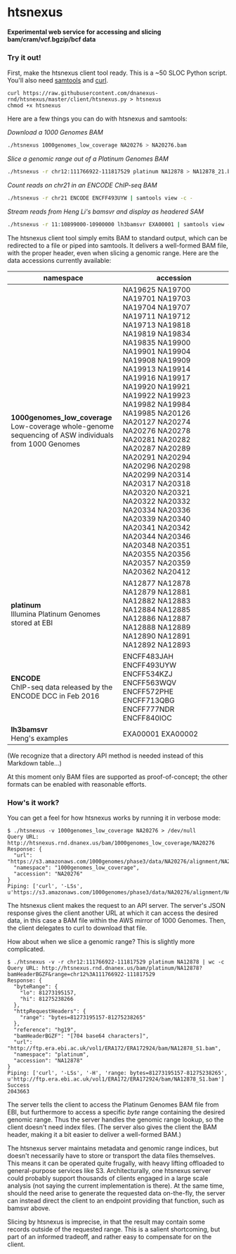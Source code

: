 # htsnexus

**Experimental web service for accessing and slicing bam/cram/vcf.bgzip/bcf data**

### Try it out!

First, make the htsnexus client tool ready. This is a ~50 SLOC Python script. You'll also need [samtools](http://www.htslib.org/) and [curl](https://curl.haxx.se/).

```
curl https://raw.githubusercontent.com/dnanexus-rnd/htsnexus/master/client/htsnexus.py > htsnexus
chmod +x htsnexus
```

Here are a few things you can do with htsnexus and samtools:

*Download a 1000 Genomes BAM*
```bash
./htsnexus 1000genomes_low_coverage NA20276 > NA20276.bam
```

*Slice a genomic range out of a Platinum Genomes BAM*

```bash
./htsnexus -r chr12:111766922-111817529 platinum NA12878 > NA12878_21.bam
```

*Count reads on chr21 in an ENCODE ChIP-seq BAM*

```bash
./htsnexus -r chr21 ENCODE ENCFF493UYW | samtools view -c -
```

*Stream reads from Heng Li's bamsvr and display as headered SAM*

```bash
./htsnexus -r 11:10899000-10900000 lh3bamsvr EXA00001 | samtools view -h - | less -S
```

The htsnexus client tool simply emits BAM to standard output, which can be redirected to a file or piped into samtools. It delivers a well-formed BAM file, with the proper header, even when slicing a genomic range. Here are the data accessions currently available:

| namespace | accession |
| --- | --- |
| **1000genomes_low_coverage** <br/> Low-coverage whole-genome sequencing of ASW individuals from 1000 Genomes | NA19625 NA19700 NA19701 NA19703 NA19704 NA19707 NA19711 NA19712 NA19713 NA19818 NA19819 NA19834 NA19835 NA19900 NA19901 NA19904 NA19908 NA19909 NA19913 NA19914 NA19916 NA19917 NA19920 NA19921 NA19922 NA19923 NA19982 NA19984 NA19985 NA20126 NA20127 NA20274 NA20276 NA20278 NA20281 NA20282 NA20287 NA20289 NA20291 NA20294 NA20296 NA20298 NA20299 NA20314 NA20317 NA20318 NA20320 NA20321 NA20322 NA20332 NA20334 NA20336 NA20339 NA20340 NA20341 NA20342 NA20344 NA20346 NA20348 NA20351 NA20355 NA20356 NA20357 NA20359 NA20362 NA20412 |
| **platinum** <br/> Illumina Platinum Genomes stored at EBI | NA12877 NA12878 NA12879 NA12881 NA12882 NA12883 NA12884 NA12885 NA12886 NA12887 NA12888 NA12889 NA12890 NA12891 NA12892 NA12893 |
| **ENCODE** <br/> ChIP-seq data released by the ENCODE DCC in Feb 2016 | ENCFF483JAH ENCFF493UYW ENCFF534KZJ ENCFF563WQV ENCFF572PHE ENCFF713QBG ENCFF777NDR ENCFF840IOC |
| **lh3bamsvr** <br/> Heng's examples | EXA00001 EXA00002 |

(We recognize that a directory API method is needed instead of this Markdown table...)

At this moment only BAM files are supported as proof-of-concept; the other formats can be enabled with reasonable efforts.

### How's it work?

You can get a feel for how htsnexus works by running it in verbose mode:

```
$ ./htsnexus -v 1000genomes_low_coverage NA20276 > /dev/null
Query URL: http://htsnexus.rnd.dnanex.us/bam/1000genomes_low_coverage/NA20276
Response: {
  "url": "https://s3.amazonaws.com/1000genomes/phase3/data/NA20276/alignment/NA20276.mapped.ILLUMINA.bwa.ASW.low_coverage.20120522.bam",
  "namespace": "1000genomes_low_coverage",
  "accession": "NA20276"
}
Piping: ['curl', '-LSs', u'https://s3.amazonaws.com/1000genomes/phase3/data/NA20276/alignment/NA20276.mapped.ILLUMINA.bwa.ASW.low_coverage.20120522.bam']
```

The htsnexus client makes the request to an API server. The server's JSON response gives the client another URL at which it can access the desired data, in this case a BAM file within the AWS mirror of 1000 Genomes. Then, the client delegates to curl to download that file.

How about when we slice a genomic range? This is slightly more complicated.

```
$ ./htsnexus -v -r chr12:111766922-111817529 platinum NA12878 | wc -c
Query URL: http://htsnexus.rnd.dnanex.us/bam/platinum/NA12878?bamHeaderBGZF&range=chr12%3A111766922-111817529
Response: {
  "byteRange": {
    "lo": 81273195157,
    "hi": 81275238266
  },
  "httpRequestHeaders": {
    "range": "bytes=81273195157-81275238265"
  },
  "reference": "hg19",
  "bamHeaderBGZF": "[704 base64 characters]",
  "url": "http://ftp.era.ebi.ac.uk/vol1/ERA172/ERA172924/bam/NA12878_S1.bam",
  "namespace": "platinum",
  "accession": "NA12878"
}
Piping: ['curl', '-LSs', '-H', 'range: bytes=81273195157-81275238265', u'http://ftp.era.ebi.ac.uk/vol1/ERA172/ERA172924/bam/NA12878_S1.bam']
Success
2043663
```

The server tells the client to access the Platinum Genomes BAM file from EBI, but furthermore to access a specific *byte* range containing the desired genomic range. Thus the server handles the genomic range lookup, so the client doesn't need index files. (The server also gives the client the BAM header, making it a bit easier to deliver a well-formed BAM.)

The htsnexus server maintains metadata and genomic range indices, but doesn't necessarily have to store or transport the data files themselves. This means it can be operated quite frugally, with heavy lifting offloaded to general-purpose services like S3. Architecturally, one htsnexus server could probably support thousands of clients engaged in a large scale analysis (not saying the current implementation is there). At the same time, should the need arise to generate the requested data on-the-fly, the server can instead direct the client to an endpoint providing that function, such as bamsvr above.

Slicing by htsnexus is imprecise, in that the result may contain some records outside of the requested range. This is a salient shortcoming, but part of an informed tradeoff, and rather easy to compensate for on the client.
